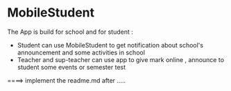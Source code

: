 # MobileStudent 


The App is build for school and for student : 


+ Student can use MobileStudent to get notification about school's announcement
and some activities in school 
+ Teacher and sup-teacher can use app to give mark online , announce to student 
some events or semester test

====> implement the readme.md after .....